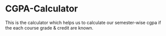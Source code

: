 # CGPA-Calculator
This is the calculator which helps us to calculate our semester-wise cgpa if the each course grade &amp; credit are known. 
